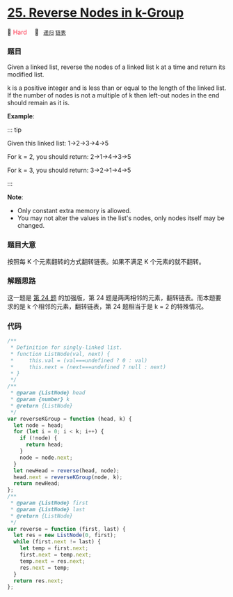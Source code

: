 # [25. Reverse Nodes in k-Group](https://leetcode.com/problems/reverse-nodes-in-k-group/description/)

🔴 <font color=#ff334b>Hard</font>&emsp; 🔖&ensp; [`递归`](../solution/递归.md) [`链表`](../solution/链表.md)

### 题目

Given a linked list, reverse the nodes of a linked list k at a time and return its modified list.

k is a positive integer and is less than or equal to the length of the linked list. If the number of nodes is not a multiple of k then left-out nodes in the end should remain as it is.

**Example**:

::: tip

Given this linked list: 1->2->3->4->5

For k = 2, you should return: 2->1->4->3->5

For k = 3, you should return: 3->2->1->4->5

:::

**Note**:

- Only constant extra memory is allowed.
- You may not alter the values in the list's nodes, only nodes itself may be changed.

### 题目大意

按照每 K 个元素翻转的方式翻转链表。如果不满足 K 个元素的就不翻转。

### 解题思路

这一题是 [第 24 题](./0024.md) 的加强版，第 24 题是两两相邻的元素，翻转链表。而本题要求的是 k 个相邻的元素，翻转链表，第 24 题相当于是 k = 2 的特殊情况。

### 代码

```javascript
/**
 * Definition for singly-linked list.
 * function ListNode(val, next) {
 *     this.val = (val===undefined ? 0 : val)
 *     this.next = (next===undefined ? null : next)
 * }
 */
/**
 * @param {ListNode} head
 * @param {number} k
 * @return {ListNode}
 */
var reverseKGroup = function (head, k) {
  let node = head;
  for (let i = 0; i < k; i++) {
    if (!node) {
      return head;
    }
    node = node.next;
  }
  let newHead = reverse(head, node);
  head.next = reverseKGroup(node, k);
  return newHead;
};
/**
 * @param {ListNode} first
 * @param {ListNode} last
 * @return {ListNode}
 */
var reverse = function (first, last) {
  let res = new ListNode(0, first);
  while (first.next != last) {
    let temp = first.next;
    first.next = temp.next;
    temp.next = res.next;
    res.next = temp;
  }
  return res.next;
};
```
